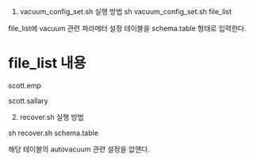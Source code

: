 1) vacuum_config_set.sh
실행 방법
sh vacuum_config_set.sh  file_list

file_list에 vacuum 관련 파라메터 설정 테이블을 schema.table 형태로 입력한다.


file_list 내용
===============
scott.emp

scott.sallary



2) recover.sh
실행 방법

sh recover.sh schema.table

해당 테이블의 autovacuum 관련 설정을 없앤다.

